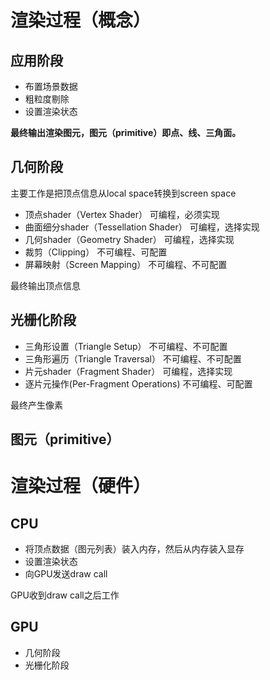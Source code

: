 # 渲染过程（概念）
## 应用阶段
- 布置场景数据
- 粗粒度剔除
- 设置渲染状态

**最终输出渲染图元，图元（primitive）即点、线、三角面。**

## 几何阶段
主要工作是把顶点信息从local space转换到screen space

- 顶点shader（Vertex Shader） 可编程，必须实现
- 曲面细分shader（Tessellation Shader） 可编程，选择实现
- 几何shader（Geometry Shader） 可编程，选择实现
- 裁剪（Clipping） 不可编程、可配置
- 屏幕映射（Screen Mapping） 不可编程、不可配置

最终输出顶点信息

## 光栅化阶段
- 三角形设置（Triangle Setup） 不可编程、不可配置
- 三角形遍历（Triangle Traversal） 不可编程、不可配置
- 片元shader（Fragment Shader） 可编程，选择实现
- 逐片元操作(Per-Fragment Operations) 不可编程、可配置

最终产生像素

## 图元（primitive）

# 渲染过程（硬件）
## CPU
- 将顶点数据（图元列表）装入内存，然后从内存装入显存
- 设置渲染状态
- 向GPU发送draw call

GPU收到draw call之后工作
## GPU
- 几何阶段
- 光栅化阶段
